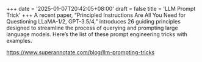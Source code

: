 +++
date = '2025-01-07T20:42:05+08:00'
draft = false
title = 'LLM Prompt Trick'
+++
A recent paper, “Principled Instructions Are All You Need for Questioning LLaMA-1/2, GPT-3.5/4,” introduces 26 guiding principles designed to streamline the process of querying and prompting large language models. Here’s the list of these prompt engineering tricks with examples.

https://www.superannotate.com/blog/llm-prompting-tricks